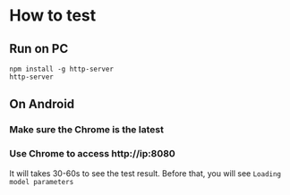 # How to test


## Run on PC

```
npm install -g http-server
http-server
```

## On Android

### Make sure the Chrome is the latest
### Use Chrome to access http://ip:8080

It will takes 30-60s to see the test result.
Before that, you will see `Loading model parameters`


